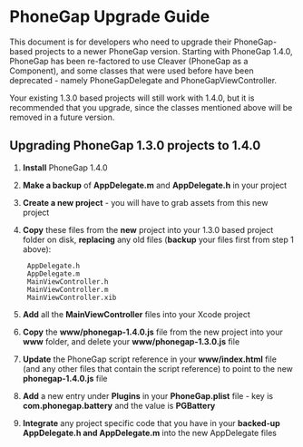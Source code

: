 # PhoneGap Upgrade Guide #

This document is for developers who need to upgrade their PhoneGap-based projects to a newer PhoneGap version. Starting with PhoneGap 1.4.0, PhoneGap has been re-factored to use Cleaver (PhoneGap as a Component), and some classes that were used before have been deprecated - namely PhoneGapDelegate and PhoneGapViewController.

Your existing 1.3.0 based projects will still work with 1.4.0, but it is recommended that you upgrade, since the classes mentioned above will be removed in a future version.

## Upgrading PhoneGap 1.3.0 projects to 1.4.0 ##

1. **Install** PhoneGap 1.4.0
2. **Make a backup** of **AppDelegate.m** and **AppDelegate.h** in your project
3. **Create a new project** - you will have to grab assets from this new project
4. **Copy** these files from the **new** project into your 1.3.0 based project folder on disk, **replacing** any old files (**backup** your files first from step 1 above):

        AppDelegate.h
        AppDelegate.m
        MainViewController.h
        MainViewController.m
        MainViewController.xib
5. **Add** all the **MainViewController** files into your Xcode project
6. **Copy** the **www/phonegap-1.4.0.js** file from the new project into your **www** folder, and delete your **www/phonegap-1.3.0.js** file
7. **Update** the PhoneGap script reference in your **www/index.html** file (and any other files that contain the script reference) to point to the new **phonegap-1.4.0.js** file
8. **Add** a new entry under **Plugins** in your **PhoneGap.plist** file - key is **com.phonegap.battery** and the value is **PGBattery**
9. **Integrate** any project specific code that you have in your **backed-up AppDelegate.h and AppDelegate.m** into the new AppDelegate files

